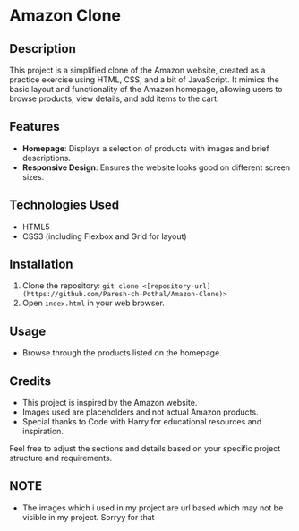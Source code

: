
# Amazon Clone

## Description
This project is a simplified clone of the Amazon website, created as a practice exercise using HTML, CSS, and a bit of JavaScript. It mimics the basic layout and functionality of the Amazon homepage, allowing users to browse products, view details, and add items to the cart.

## Features
- **Homepage**: Displays a selection of products with images and brief descriptions.
- **Responsive Design**: Ensures the website looks good on different screen sizes.

## Technologies Used
- HTML5
- CSS3 (including Flexbox and Grid for layout)

## Installation
1. Clone the repository: `git clone <[repository-url](https://github.com/Paresh-ch-Pothal/Amazon-Clone)>`
2. Open `index.html` in your web browser.

## Usage
- Browse through the products listed on the homepage.

## Credits
- This project is inspired by the Amazon website.
- Images used are placeholders and not actual Amazon products.
- Special thanks to Code with Harry for educational resources and inspiration.

Feel free to adjust the sections and details based on your specific project structure and requirements.
## NOTE
- The images which i used in my project are url based which may not be visible in my project. Sorryy for that
